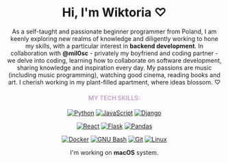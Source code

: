 <h1 align="center">Hi, I'm Wiktoria ♡ </h1>
<p align="center"> As a self-taught and passionate beginner programmer from Poland, I am keenly exploring new realms of knowledge and diligently working to hone my skills, with a particular interest in <b>backend development</b>.
In collaboration with <b>@mil0sc</b> - privately my boyfriend and coding partner - we delve into coding, learning how to collaborate on software development, sharing knowledge and inspiration every day. 
My passions are music (including music programming), watching good cinema, reading books and art.
I cherish working in my plant-filled apartment, where ideas blossom. ♡ </p>

<h4 align="center" style="color: #c9a6c9;"><b>MY TECH SKILLS:</b></h4>

<p align="center">
  <a href="https://www.python.org/"><img src="https://img.shields.io/badge/PYTHON-%23D8BFD8?style=for-the-badge&logo=python&logoColor=%23000000" alt="Python"></a>
  <a href="https://developer.mozilla.org/en-US/docs/Web/JavaScript"><img src="https://img.shields.io/badge/JAVASCRIPT-%23D8BFD8?style=for-the-badge&logo=JAVASCRIPT&logoColor=%23000000" alt="JavaScript"></a>
  <a href="https://www.djangoproject.com/"><img src="https://img.shields.io/badge/DJANGO-%23D8BFD8?style=for-the-badge&logo=DJANGO&logoColor=%23000000" alt="Django"></a>
</p>
<p align="center">
  <a href="https://reactjs.org/"><img src="https://img.shields.io/badge/REACT-%23D8BFD8?style=for-the-badge&logo=REACT&logoColor=%23000000" alt="React"></a>
  <a href="https://flask.palletsprojects.com/"><img src="https://img.shields.io/badge/FLASK-%23D8BFD8?style=for-the-badge&logo=FLASK&logoColor=%23000000" alt="Flask"></a>
  <a href="https://pandas.pydata.org/"><img src="https://img.shields.io/badge/PANDAS-%23D8BFD8?style=for-the-badge&logo=PANDAS&logoColor=%23000000" alt="Pandas"></a>
</p>
<p align="center">
  <a href="https://www.docker.com/"><img src="https://img.shields.io/badge/DOCKER-%23D8BFD8?style=for-the-badge&logo=DOCKER&logoColor=%23000000" alt="Docker"></a>
  <a href="https://www.gnu.org/software/bash/"><img src="https://img.shields.io/badge/BASH-%23D8BFD8?style=for-the-badge&logo=GNUBASH&logoColor=%23000000" alt="GNU Bash"></a>
  <a href="https://git-scm.com/"><img src="https://img.shields.io/badge/GIT-%23D8BFD8?style=for-the-badge&logo=GIT&logoColor=%23000000" alt="Git"></a>
  <a href="https://www.linux.org/"><img src="https://img.shields.io/badge/LINUX-%23D8BFD8?style=for-the-badge&logo=LINUX&logoColor=%23000000" alt="Linux"></a>
</p>
<p align="center"> I'm working on <b>macOS</b> system. </p>
</p>
